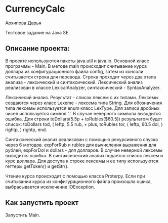 # CurrencyCalc

Архипова Дарья

Тестовое задание на Java SE

Описание проекта:
---
В проекте используются пакеты java.util и java.io. Основной класс программы - Main. В методе main происходит считывание курса доллара из конфигурационного файла config, затем из консоли считывается строка для перевода. Строка проходит через два этапа анализа - лексический и синтаксический. Лексический анализ реализован в классе LexicalAnalyzer, синтаксический - SyntaxAnalyzer.

Лексичесий анализ. Результат - список лексем с их типами. Лексемы создаются через класс Lexeme - лексема типа String. Для обозначения типа лексемы используется enum класс LexType. Для записи дробных  чисел используется символ '.'. В случае неверного символа выводится ошибка. Для строки toDollars(5.5р + toRubles($60.5)) результатом будет список: toDollars tod, ( leftp, 5.5 rub, + plus, toRubles tor, ( leftp, 60.5 dol, ) rightp, ) rightp,  end.
 
Синтаксический анализ реализован с помощью рекурсивного спуска через 6 методов. expForRub и rubles для вычисления выражения для рублей, expForDol и dollars - для долларов. В случае неверной лексемы выводится ошибка. В синтаксический анализ подается список лексем и курс доллара. Для доступа к строке лексемы и ее типу используются геттеры getToken() и getStr().

Чтение курса происходит с помощью класса Proterpy. Если при считывании курса из конфигурационного файла произошла ошика, выбрасывается исключение IOException.

Как запустить проект
---
Запустить Main.
